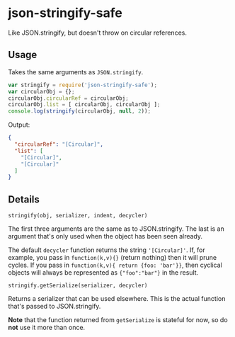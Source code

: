 # json-stringify-safe

Like JSON.stringify, but doesn't throw on circular references.










































<extoc></extoc>

## Usage

Takes the same arguments as `JSON.stringify`.

```javascript
var stringify = require('json-stringify-safe');
var circularObj = {};
circularObj.circularRef = circularObj;
circularObj.list = [ circularObj, circularObj ];
console.log(stringify(circularObj, null, 2));
```

Output:

```json
{
  "circularRef": "[Circular]",
  "list": [
    "[Circular]",
    "[Circular]"
  ]
}
```

## Details

```
stringify(obj, serializer, indent, decycler)
```

The first three arguments are the same as to JSON.stringify.  The last
is an argument that's only used when the object has been seen already.

The default `decycler` function returns the string `'[Circular]'`.
If, for example, you pass in `function(k,v){}` (return nothing) then it
will prune cycles.  If you pass in `function(k,v){ return {foo: 'bar'}}`,
then cyclical objects will always be represented as `{"foo":"bar"}` in
the result.

```
stringify.getSerialize(serializer, decycler)
```

Returns a serializer that can be used elsewhere.  This is the actual
function that's passed to JSON.stringify.

**Note** that the function returned from `getSerialize` is stateful for now, so
do **not** use it more than once.
